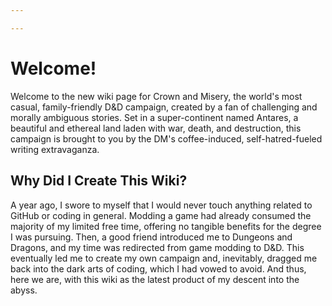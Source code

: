 ```yaml
---

---
```


# Welcome!
Welcome to the new wiki page for Crown and Misery, the world's most casual, family-friendly D&D campaign, created by a fan of challenging and morally ambiguous stories. Set in a super-continent named Antares, a beautiful and ethereal land laden with war, death, and destruction, this campaign is brought to you by the DM's coffee-induced, self-hatred-fueled writing extravaganza.

## Why Did I Create This Wiki?
A year ago, I swore to myself that I would never touch anything related to GitHub or coding in general. Modding a game had already consumed the majority of my limited free time, offering no tangible benefits for the degree I was pursuing. Then, a good friend introduced me to Dungeons and Dragons, and my time was redirected from game modding to D&D. This eventually led me to create my own campaign and, inevitably, dragged me back into the dark arts of coding, which I had vowed to avoid. And thus, here we are, with this wiki as the latest product of my descent into the abyss.



